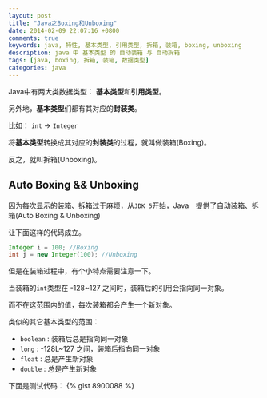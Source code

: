 ```yaml
---
layout: post
title: "Java之Boxing和Unboxing"
date: 2014-02-09 22:07:16 +0800
comments: true
keywords: java, 特性, 基本类型, 引用类型, 拆箱, 装箱, boxing, unboxing
description: java 中 基本类型 的 自动装箱 与 自动拆箱
tags: [java, boxing, 拆箱, 装箱, 数据类型]
categories: java
---
```


Java中有两大类数据类型： **基本类型**和**引用类型**。

另外地，**基本类型**们都有其对应的**封装类**。

比如： `int` -> `Integer`
<!--more-->

将**基本类型**转换成其对应的**封装类**的过程，就叫做装箱(Boxing)。

反之，就叫拆箱(Unboxing)。


## Auto Boxing && Unboxing

因为每次显示的装箱、拆箱过于麻烦，从`JDK 5`开始，Java　提供了自动装箱、拆箱(Auto Boxing & Unboxing)

让下面这样的代码成立。

```java
Integer i = 100; //Boxing
int j = new Integer(100); //Unboxing
```

但是在装箱过程中，有个小特点需要注意一下。

当装箱的`int`类型在 -128~127 之间时，装箱后的引用会指向同一对象。

而不在这范围内的值，每次装箱都会产生一个新对象。

类似的其它基本类型的范围：

* `boolean` : 装箱后总是指向同一对象
* `long` : -128L~127 之间，装箱后指向同一对象
* `float` : 总是产生新对象
* `double` : 总是产生新对象

下面是测试代码：
{% gist 8900088 %}
